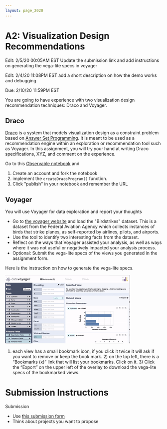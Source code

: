 ```yaml
---
layout: page_2020
---
```


# A2: Visualization Design Recommendations

Edit: 2/5/20 00:05AM EST Update the submission link and add instructions on generating the vega-lite specs in voyager

Edit: 2/4/20 11:08PM EST add a short description on how the demo works and debugging

Due: 2/10/20 11:59PM EST

You are going to have experience with two visualization design recommendation techniques: Draco and Voyager.

## Draco

[Draco](https://idl.cs.washington.edu/files/2019-Draco-InfoVis.pdf) is a system that models visualization design as a constraint problem based on [Answer Set Programming](https://en.m.wikipedia.org/wiki/Answer_set_programming).  It is meant to be used as a recommendation engine within an exploration or recommendation tool such as Voyager.  In this assignment, you will try your hand at writing Draco specifications, XYZ, and comment on the experience.

Go to this [Observable notebook](https://observablehq.com/d/80b293624d026844) and

1. Create an account and fork the notebook
2. implement the `createDracoProgram()` function.
3. Click "publish" in your notebook and remember the URL

## Voyager

You will use Voyager for data exploration and report your thoughts

* Go to [the voyager website](https://vega.github.io/voyager/) and load the "Birdstrikes" dataset.  This is a dataset from the Federal Aviation Agency which collects instances of birds that strike planes, as self-reported by airlines, pilots, and airports.  
* Use the tool to identify two interesting facts from the dataset.
* Reflect on the ways that Voyager assisted your analysis, as well as ways where it was not useful or negatively impacted your analysis process.
* Optional: Submit the vega-lite specs of the views you generated in the assignment form. 

Here is the instruction on how to generate the vega-lite specs.

<img src="/files/hdisys/voyager export.gif" style="width: 400px;"/>

 1) each view has a small bookmark icon, if you click it twice it will ask if you want to remove or keep the book mark.  2) on the top left, there is a “Bookmarks (x)” link that will list your bookmarks.  Click on it.  3) Click the “Export” on the upper left of the overlay to download the vega-lite specs of the bookmarked views.




# Submission Instructions

Submission

* Use [this submission form](https://forms.gle/zhReKAbchLpHNNUM6)
* Think about projects you want to propose

